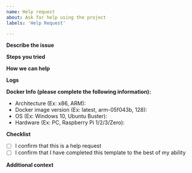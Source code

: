 ```yaml
---
name: Help request
about: Ask for help using the project
labels: 'Help Request'

---
```


<!--
DO NOT DELETE ANY PART OF THIS ISSUE TEMPLATE!
If any part is removed or improperly completed,
the issue will be closed automatically.

Thank you for taking the time to submit a HELP REQUEST for this project.
To ensure we have all the information necessary, please be sure to
carefully read all the primers below. This will ensure that we have
the necessary information to understand the problem.

1. Please be sure to fill in the issue template completely
and to the best of your ability so that we may best understand your issue.

2. Support for installation methods other than Docker have been depreciated so
ensure you are using Docker so that we may be able to best help you.

3. For live and more targeted support, use either the Discourse or the Slack
that can be found in the readme. https://github.com/diyhue/diyHue#support

4. If we were able to help you through this issue, please consider submitting
a pull request to our documentation to help other! https://github.com/diyhue/ReadTheDocs

Basic GitHub Comment Tutorial:
1. Logs
When pasting logs or code, type logs like so with ``` on either side.
```
Logs here.
```

2. Checkboxes
- [ ] This is a checkbox. To "check" the box put an x in the brackets like so
- [x] This is a checked box.

3. Comments
A block of text beginning with < !-- and ending with -- > is a comment.
You will see these throughout the issue template. Make sure you do not type your comments
between these characters or we will not be able to see what you wrote!

4. Links
To create a hyperlink, type the [text you want to link](followed by the url in parenthesis)
-->

**Describe the issue**
<!-- A clear and concise description of what the issue is. -->


**Steps you tried**
<!--
Steps you tried:
1. Go to '...'
2. Click on '....'
3. Scroll down to '....'
4. See error
-->


**How we can help**
<!-- What information can we provide to help your setup experience? -->


**Logs**
<!-- If applicable, provide output logs. These can be obtained via running `docker logs diyHue` -->


**Docker Info (please complete the following information):**
 - Architecture (Ex: x86, ARM): 
 - Docker image version (Ex: latest, arm-05f043b, 128): 
 - OS (Ex: Windows 10, Ubuntu Buster): 
 - Hardware (Ex: PC, Raspberry Pi 1/2/3/Zero): 

**Checklist**
- [ ] I confirm that this is a help request
- [ ] I confirm that I have completed this template to the best of my ability

**Additional context**
<!-- Add any other context about the problem here. -->


<!-- DO NOT REMOVE THIS LINE OR THE ISSUE WILL BE CLOSED AUTOMATICALLY. -->
